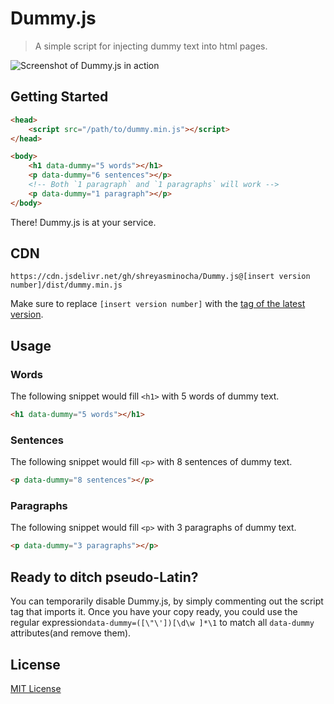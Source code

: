 # Dummy.js

> A simple script for injecting dummy text into html pages.

![Screenshot of Dummy.js in action](https://i.imgur.com/VI0UyJY.jpg)

## Getting Started

```html
<head>
    <script src="/path/to/dummy.min.js"></script>
</head>

<body>
    <h1 data-dummy="5 words"></h1>
    <p data-dummy="6 sentences"></p>
    <!-- Both `1 paragraph` and `1 paragraphs` will work -->
    <p data-dummy="1 paragraph"></p>
</body>
```

There! Dummy.js is at your service.

## CDN

`https://cdn.jsdelivr.net/gh/shreyasminocha/Dummy.js@[insert version number]/dist/dummy.min.js`

Make sure to replace `[insert version number]` with the [tag of the latest version](https://github.com/shreyasminocha/Dummy.js/releases/latest).

## Usage

### Words

The following snippet would fill `<h1>` with 5 words of dummy text.

```html
<h1 data-dummy="5 words"></h1>
```

### Sentences

The following snippet would fill `<p>` with 8 sentences of dummy text.

```html
<p data-dummy="8 sentences"></p>
```

### Paragraphs

The following snippet would fill `<p>` with 3 paragraphs of dummy text.

```html
<p data-dummy="3 paragraphs"></p>
```

## Ready to ditch pseudo-Latin?

You can temporarily disable Dummy.js, by simply commenting out the script tag that imports it. Once you have your copy ready, you could use the regular expression`data-dummy=([\"\'])[\d\w ]*\1` to match all `data-dummy` attributes(and remove them).

## License

[MIT License](https://shreyas.mit-license.org/2016)
